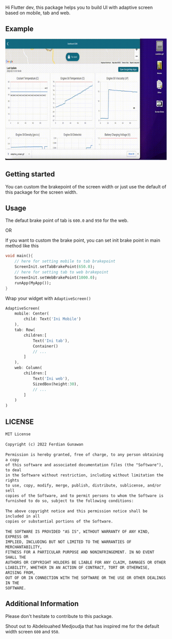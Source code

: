 Hi Flutter dev, this package helps you to build UI with adaptive screen based on mobile, tab and web.

## Example

<img src= "https://raw.githubusercontent.com/ferdiangunawan/adaptive_screen_flutter/master/screen_adaptive_flutter.gif"/>

## Getting started

You can custom the brakepoint of the screen width or just use the default of 
this package for the screen width.

## Usage

The defaut brake point of tab is `600.0` and `950` for the web.

OR

If you want to custom the brake point,
you can set init brake point in main method like this
 
```dart
void main(){
    // here for setting mobile to tab brakepoint
    ScreenInit.setTabBrakePoint(650.0);
    // here for setting tab to web brakepoint
    ScreenInit.setWebBrakePoint(1000.0);
    runApp(MyApp());
}
```
Wrap your widget with `AdaptiveScreen()`
```dart
AdaptiveScreen(
    mobile: Center(
        child: Text('Ini Mobile')
    ),
    tab: Row(
        children:[
            Text('Ini tab'),
            Container()
            // ...
        ]
    ),
    web: Column(
        children:[
            Text('Ini web'),
            SizedBox(height:30),
            // ...
        ]
    )
)
```


## LICENSE

```
MIT License

Copyright (c) 2022 Ferdian Gunawan

Permission is hereby granted, free of charge, to any person obtaining a copy
of this software and associated documentation files (the "Software"), to deal
in the Software without restriction, including without limitation the rights
to use, copy, modify, merge, publish, distribute, sublicense, and/or sell
copies of the Software, and to permit persons to whom the Software is
furnished to do so, subject to the following conditions:

The above copyright notice and this permission notice shall be included in all
copies or substantial portions of the Software.

THE SOFTWARE IS PROVIDED "AS IS", WITHOUT WARRANTY OF ANY KIND, EXPRESS OR
IMPLIED, INCLUDING BUT NOT LIMITED TO THE WARRANTIES OF MERCHANTABILITY,
FITNESS FOR A PARTICULAR PURPOSE AND NONINFRINGEMENT. IN NO EVENT SHALL THE
AUTHORS OR COPYRIGHT HOLDERS BE LIABLE FOR ANY CLAIM, DAMAGES OR OTHER
LIABILITY, WHETHER IN AN ACTION OF CONTRACT, TORT OR OTHERWISE, ARISING FROM,
OUT OF OR IN CONNECTION WITH THE SOFTWARE OR THE USE OR OTHER DEALINGS IN THE
SOFTWARE.
```

## Additional Information
Please don't hesitate to contribute to this package.

Shout out to Abdelouahed Medjoudja that has inspired me for the default width screen `600` and `950`.